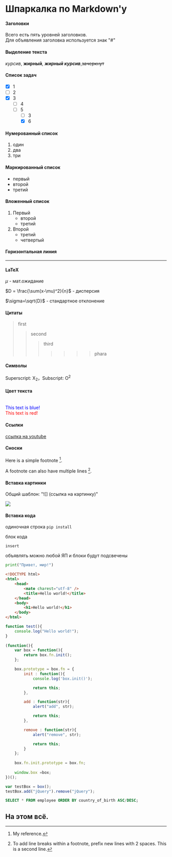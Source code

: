 # Шпаркалка по Markdown'у


#### Заголовки
Всего есть пять уровней заголовков.  
Для объявления заголовка используется знак "#"

#### Выделение текста
*курсив*, **жирный**, 
***жирный курсив***,~~зачеркнут~~

#### Список задач

- [x] 1 
- [ ] 2
- [x] 3
  - [ ] 4
  - [ ] 5
    - [ ] 3
    - [x] 6

#### Нумерованный список

1. один
2. два
3. три

#### Маркированный список

- первый
- второй
- третий

#### Вложенный список

1. Первый
    - второй
    - третий
2. Второй
    - третий 
    - четвертый

#### Горизонтальная линия

---


#### LaTeX

$\mu \text{ -  мат.ожидание}$

$D = \frac{\sum(x-\mu)^2}{n}$ - дисперсия

$\sigma=\sqrt{D}$ - стандартное отклонение

#### Цитаты

> first
>> second
>>> third
>>>>
>>>>>
>>>>>>
>>>>>>>phara

#### Символы
Superscript: X<sub>2</sub>，Subscript: O<sup>2</sup>

#### Цвет текста
<font color="white">This text is white!</font>  
<font color="blue">This text is blue!</font>  
<font color="red">This text is red!</font>

#### Ссылки
[ссылка на youtube](https://www.youtube.com/)

#### Сноски

Here is a simple footnote [^1].

A footnote can also have multiple lines [^2].

[^1]: My reference.
[^2]: To add line breaks within a footnote, prefix new lines with 2 spaces.
  This is a second line.

#### Вставка картинки
Общий шаблон: "![] (ссылка на картинку)"

![](https://upload.wikimedia.org/wikipedia/commons/thumb/7/71/McD_Big_Mac.jpg/1200px-McD_Big_Mac.jpg)

#### Вставка кода
одиночная строка `pip install`

блок кода 
```commandline
insert
```

объявлять можно любой ЯП и блоки будут подсвечены
```python
print("Привет, мир!")
```

```html
<!DOCTYPE html>
<html>
    <head>
        <mate charest="utf-8" />
        <title>Hello world!</title>
    </head>
    <body>
        <h1>Hello world!</h1>
    </body>
</html>
```

```javascript
function test(){
    console.log("Hello world!");
}
 
(function(){
    var box = function(){
        return box.fn.init();
    };

    box.prototype = box.fn = {
        init : function(){
            console.log('box.init()');

            return this;
        },

        add : function(str){
            alert("add", str);

            return this;
        },

        remove : function(str){
            alert("remove", str);

            return this;
        }
    };
    
    box.fn.init.prototype = box.fn;
    
    window.box =box;
})();

var testBox = box();
testBox.add("jQuery").remove("jQuery");
```

```sql
SELECT * FROM employee ORDER BY country_of_birth ASC/DESC;
```

## На этом всё.

